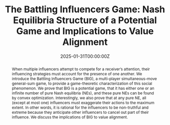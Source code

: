 ---
title: "The Battling Influencers Game: Nash Equilibria Structure of a Potential Game and Implications to Value Alignment"
authors:
- Young Wu
- admin
- Jin-Yi Cai
- Xiaojin Zhu
date: "2025-01-31T00:00:00Z"
# doi: ""

# Schedule page publish date (NOT publication's date).
publishDate: "2025-01-31T00:00:00Z"

# Publication type.
# Accepts a single type but formatted as a YAML list (for Hugo requirements).
# Enter a publication type from the CSL standard.
publication_types: ["Preprint"]

# Publication name and optional abbreviated publication name.
# publication: ""
# publication_short: ""

abstract: When multiple influencers attempt to compete for a receiver’s attention, their influencing strategies must account for the presence of one another. We introduce the Battling Influencers Game (BIG), a multi-player simultaneous-move general-sum game, to provide a game-theoretic characterization of this social phenomenon. We prove that BIG is a potential game, that it has either one or an infinite number of pure Nash equilibria (NEs), and these pure NEs can be found by convex optimization. Interestingly, we also prove that at any pure NE, all (except at most one) influencers must exaggerate their actions to the maximum extent. In other words, it is rational for the influencers to be non-truthful and extreme because they anticipate other influencers to cancel out part of their influence. We discuss the implications of BIG to value alignment.

# Summary. An optional shortened abstract.
summary: We introduce the Battling Influencers Game (BIG), a multi-player simultaneous-move general-sum game, to provide a game-theoretic characterization of strategic influencers' behaviors.

tags:
- Game Theory
- Value Alignment

featured: false

links:
- name: arXiv
  url: https://arxiv.org/abs/2502.01127
url_pdf: ''
# url_code: 'https://github.com/HugoBlox/hugo-blox-builder'
# url_dataset: '#'
# url_poster: '#'
# url_project: ''
# url_slides: ''
# url_source: '#'
# url_video: '#'

# Featured image
# To use, add an image named `featured.jpg/png` to your page's folder. 
# image:
#   caption: 'Image credit: [**Unsplash**](https://unsplash.com/photos/s9CC2SKySJM)'
#   focal_point: ""
#   preview_only: false

# Associated Projects (optional).
#   Associate this publication with one or more of your projects.
#   Simply enter your project's folder or file name without extension.
#   E.g. `internal-project` references `content/project/internal-project/index.md`.
#   Otherwise, set `projects: []`.
# projects:
# - internal-project

# Slides (optional).
#   Associate this publication with Markdown slides.
#   Simply enter your slide deck's filename without extension.
#   E.g. `slides: "example"` references `content/slides/example/index.md`.
#   Otherwise, set `slides: ""`.
# slides: example
---